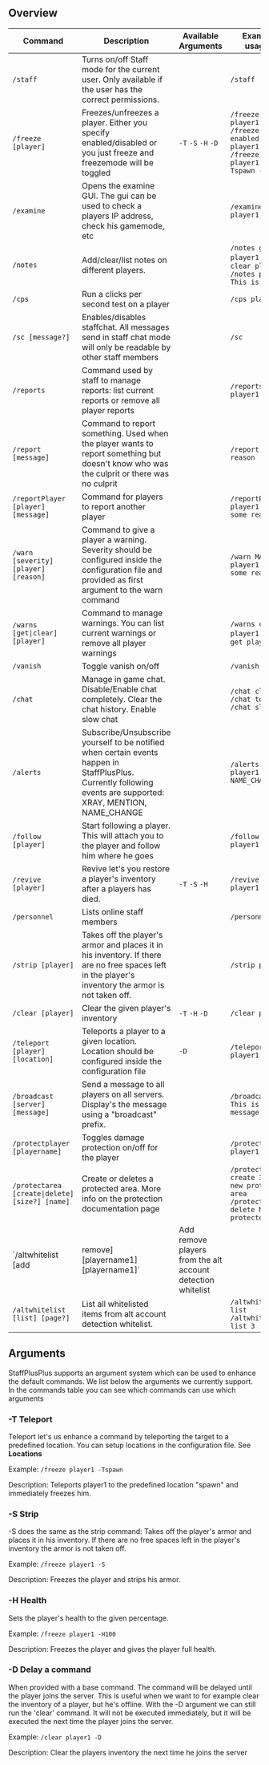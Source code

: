 ## Overview

|Command|Description|Available Arguments|Example usages|
|---|---|---|---|
|`/staff`|Turns on/off Staff mode for the current user. Only available if the user has the correct permissions.||`/staff`|
|`/freeze [player]`|Freezes/unfreezes a player. Either you specify enabled/disabled or you just freeze and freezemode will be toggled|`-T` `-S` `-H` `-D`|`/freeze player1` `/freeze enabled player1` `/freeze player1 -Tspawn -S`|
|`/examine`|Opens the examine GUI. The gui can be used to check a players IP address, check his gamemode, etc||`/examine player1`|
|`/notes`|Add/clear/list notes on different players.||`/notes get player1` `/notes clear player1` `/notes player1 This is a note`|
|`/cps`|Run a clicks per second test on a player||`/cps player1`|
|`/sc [message?]`|Enables/disables staffchat. All messages send in staff chat mode will only be readable by other staff members||`/sc`|
|`/reports`|Command used by staff to manage reports: list current reports or remove all player reports||`/reports get player1`|
|`/report [message]`|Command to report something. Used when the player wants to report something but doesn't know who was the culprit or there was no culprit||`/report Some reason`|
|`/reportPlayer [player] [message]`|Command for players to report another player||`/reportPlayer player1 For some reason`|
|`/warn [severity] [player] [reason]`|Command to give a player a warning. Severity should be configured inside the configuration file and provided as first argument to the warn command||`/warn MAJOR player1 For some reason`|
|`/warns [get\|clear] [player]`|Command to manage warnings. You can list current warnings or remove all player warnings||`/warns clear player1` `/warns get player1`|
|`/vanish`|Toggle vanish on/off||`/vanish`|
|`/chat`|Manage in game chat. Disable/Enable chat completely. Clear the chat history. Enable slow chat||`/chat clear` `/chat toggle` `/chat slow`|
|`/alerts`|Subscribe/Unsubscribe yourself to be notified when certain events happen in StaffPlusPlus. Currently following events are supported: XRAY, MENTION, NAME_CHANGE||`/alerts player1 NAME_CHANGE`|
|`/follow [player]`|Start following a player. This will attach you to the player and follow him where he goes||`/follow player1`|
|`/revive [player]`|Revive let's you restore a player's inventory after a players has died.|`-T` `-S` `-H`|`/revive player1`|
|`/personnel`|Lists online staff members||`/personnel`|
|`/strip [player]`|Takes off the player's armor and places it in his inventory. If there are no free spaces left in the player's inventory the armor is not taken off.||`/strip player1`|
|`/clear [player]`|Clear the given player's inventory|`-T` `-H` `-D`|`/clear player1`|
|`/teleport [player] [location]`|Teleports a player to a given location. Location should be configured inside the configuration file|`-D`|`/teleport player1 spawn`|
|`/broadcast [server] [message]`|Send a message to all players on all servers. Display's the message using a "broadcast" prefix.||`/broadcast ALL This is my message`|
|`/protectplayer [playername]`|Toggles damage protection on/off for the player||`/protectplayer player1`|
|`/protectarea [create\|delete] [size?] [name]`|Create or deletes a protected area. More info on the protection documentation page||`/protectarea create 30 My new protected area` `/protectarea delete My new protected area`|
|`/altwhitelist [add|remove] [playername1] [playername1]`|Add remove players from the alt account detection whitelist||`/altwhitelist add player1 player2` `/altwhitelist remove player1 player2`|
|`/altwhitelist [list] [page?]`|List all whitelisted items from alt account detection whitelist.||`/altwhitelist list` `/altwhitelist list 3`|

## Arguments
StaffPlusPlus supports an argument system which can be used to enhance the default commands.
We list below the arguments we currently support.
In the commands table you can see which commands can use which arguments

### -T Teleport
Teleport let's us enhance a command by teleporting the target to a predefined location.
You can setup locations in the configuration file. See **Locations**

Example:
`/freeze player1 -Tspawn`

Description:
Teleports player1 to the predefined location "spawn" and immediately freezes him.

### -S Strip
-S does the same as the strip command:
Takes off the player's armor and places it in his inventory. If there are no free spaces left in the player's inventory the armor is not taken off.

Example:
`/freeze player1 -S`

Description:
Freezes the player and strips his armor.

### -H Health
Sets the player's health to the given percentage.

Example:
`/freeze player1 -H100`

Description:
Freezes the player and gives the player full health.

### -D Delay a command
When provided with a base command. The command will be delayed until the player joins the server.
This is useful when we want to for example clear the inventory of a player, but he's offline. With the -D argument we can still run the 'clear' command.
It will not be executed immediately, but it will be executed the next time the player joins the server. 

Example:
`/clear player1 -D`

Description:
Clear the players inventory the next time he joins the server